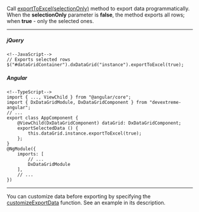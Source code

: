 Call [exportToExcel(selectionOnly)](/api-reference/10%20UI%20Widgets/dxDataGrid/3%20Methods/exportToExcel(selectionOnly).md '/Documentation/ApiReference/UI_Widgets/dxDataGrid/Methods/#exportToExcelselectionOnly') method to export data programmatically. When the **selectionOnly** parameter is **false**, the method exports all rows; when **true** - only the selected ones.

---
##### jQuery

    <!--JavaScript-->
    // Exports selected rows
    $("#dataGridContainer").dxDataGrid("instance").exportToExcel(true);

##### Angular

    <!--TypeScript-->
    import { ..., ViewChild } from "@angular/core";
    import { DxDataGridModule, DxDataGridComponent } from "devextreme-angular";
    // ...
    export class AppComponent {
        @ViewChild(DxDataGridComponent) dataGrid: DxDataGridComponent;
        exportSelectedData () {
            this.dataGrid.instance.exportToExcel(true);
        };
    }
    @NgModule({
        imports: [
            // ...
            DxDataGridModule
        ],
        // ...
    })

---

You can customize data before exporting by specifying the [customizeExportData](/api-reference/10%20UI%20Widgets/dxDataGrid/1%20Configuration/customizeExportData.md '/Documentation/ApiReference/UI_Widgets/dxDataGrid/Configuration/#customizeExportData') function. See an example in its description.
